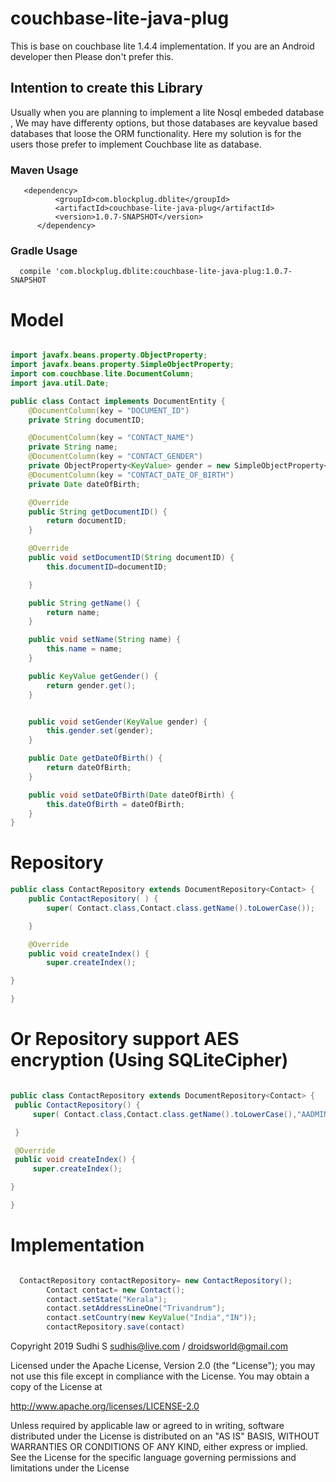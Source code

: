 # couchbase-lite-java-plug

This is base on couchbase lite 1.4.4  implementation. If you are an Android developer then Please don't prefer this.

## Intention to create this Library
Usually when you are planning to implement a lite Nosql embeded database , We may have differenty options, but those databases are keyvalue based databases that loose the ORM functionality. Here my solution is for the users those prefer to implement Couchbase lite as database.

### Maven Usage 

```
   <dependency>
          <groupId>com.blockplug.dblite</groupId>
          <artifactId>couchbase-lite-java-plug</artifactId>
          <version>1.0.7-SNAPSHOT</version>
      </dependency>
```
### Gradle Usage
```
  compile 'com.blockplug.dblite:couchbase-lite-java-plug:1.0.7-SNAPSHOT
  ```

# Model
```java

import javafx.beans.property.ObjectProperty;
import javafx.beans.property.SimpleObjectProperty;
import com.couchbase.lite.DocumentColumn;
import java.util.Date;

public class Contact implements DocumentEntity {
    @DocumentColumn(key = "DOCUMENT_ID")
    private String documentID;

    @DocumentColumn(key = "CONTACT_NAME")
    private String name;
    @DocumentColumn(key = "CONTACT_GENDER")
    private ObjectProperty<KeyValue> gender = new SimpleObjectProperty<>();
    @DocumentColumn(key = "CONTACT_DATE_OF_BIRTH")
    private Date dateOfBirth;

    @Override
    public String getDocumentID() {
        return documentID;
    }

    @Override
    public void setDocumentID(String documentID) {
        this.documentID=documentID;

    }

    public String getName() {
        return name;
    }

    public void setName(String name) {
        this.name = name;
    }

    public KeyValue getGender() {
        return gender.get();
    }


    public void setGender(KeyValue gender) {
        this.gender.set(gender);
    }

    public Date getDateOfBirth() {
        return dateOfBirth;
    }

    public void setDateOfBirth(Date dateOfBirth) {
        this.dateOfBirth = dateOfBirth;
    }
}

```
# Repository
```java
public class ContactRepository extends DocumentRepository<Contact> {
    public ContactRepository( ) {
        super( Contact.class,Contact.class.getName().toLowerCase());

    }

    @Override
    public void createIndex() {
        super.createIndex();

}

}

```

 # Or Repository support AES encryption (Using SQLiteCipher)
   ```java

public class ContactRepository extends DocumentRepository<Contact> {
    public ContactRepository() {
        super( Contact.class,Contact.class.getName().toLowerCase(),"AADMIN123#",System.getProperty("user.home"),"example/data/");

    }

    @Override
    public void createIndex() {
        super.createIndex();

}

}
   ```
# Implementation

```java

  ContactRepository contactRepository= new ContactRepository();
        Contact contact= new Contact();
        contact.setState("Kerala");
        contact.setAddressLineOne("Trivandrum");
        contact.setCountry(new KeyValue("India","IN"));
        contactRepository.save(contact)
```

Copyright 2019 Sudhi S sudhis@live.com / droidsworld@gmail.com

Licensed under the Apache License, Version 2.0 (the "License"); you may not use this file except in compliance with the License. You may obtain a copy of the License at

http://www.apache.org/licenses/LICENSE-2.0

Unless required by applicable law or agreed to in writing, software distributed under the License is distributed on an "AS IS" BASIS, WITHOUT WARRANTIES OR CONDITIONS OF ANY KIND, either express or implied. See the License for the specific language governing permissions and limitations under the License

